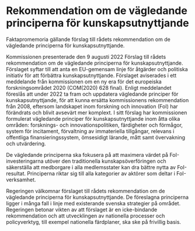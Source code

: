 # Rekommendation om de vägledande principerna för kunskapsutnyttjande

Faktapromemoria gällande förslag till rådets rekommendation om de vägledande principerna
för kunskapsutnyttjande.

Kommissionen presenterade den 9 augusti 2022 Förslag till rådets rekommendation om de vägledande principerna för kunskapsutnyttjande. Förslaget syftar till att anta en EU-gemensam linje för åtgärder och politiska initiativ för att förbättra kunskapsutnyttjande. Förslaget aviserades i ett meddelande från kommissionen om en ny era för det europeiska forskningsområdet 2020 (COM(2020) 628 final). Enligt meddelandet föreslås att under 2022 ta fram och uppdatera vägledande principer för kunskapsutnyttjande, för att kunna ersätta kommissionens rekommendation från 2008, eftersom landskapet inom forskning och innovation (FoI) har förändrats och blivit avsevärt mer komplext. I sitt förslag har kommissionen formulerat vägledande principer för kunskapsutnyttjande inom åtta olika områden: forsknings- och innovationspolitiken, färdigheter och förmågor, system för incitament, förvaltning av immateriella tillgångar, relevans i offentliga finansieringssystem, ömsesidigt lärande, mått samt övervakning och utvärdering.

De vägledande principerna ska fokusera på att maximera värdet på FoI-investeringarna utöver den traditionella kunskapsöverföringen och säkerställa att medborgare i alla medlemsstater kan dra bättre nytta av FoI-resultat. Principerna riktar sig till alla kategorier av aktörer som deltar i FoI-verksamhet.

Regeringen välkomnar förslaget till rådets rekommendation om de vägledande principerna för kunskapsutnyttjande. De föreslagna principerna ligger i många fall i linje med existerande svenska strategier på området. Regeringen betonar vikten av att förslaget är en icke-bindande rekommendation och att utvecklingen av nationella processer och policyverktyg, till exempel nationella färdplaner, ska ske på frivillig basis.
